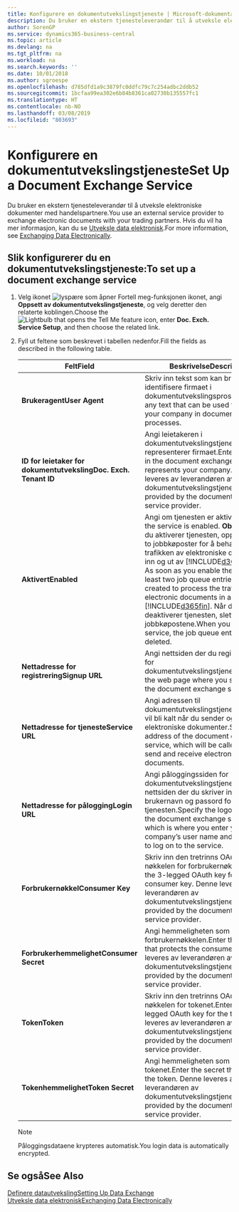 ```yaml
---
title: Konfigurere en dokumentutvekslingstjeneste | Microsoft-dokumentasjon
description: Du bruker en ekstern tjenesteleverandør til å utveksle elektroniske dokumenter med handelspartnere.
author: SorenGP
ms.service: dynamics365-business-central
ms.topic: article
ms.devlang: na
ms.tgt_pltfrm: na
ms.workload: na
ms.search.keywords: ''
ms.date: 10/01/2018
ms.author: sgroespe
ms.openlocfilehash: d785dfd1a9c3879fc0ddfc79c7c254adbc2ddb52
ms.sourcegitcommit: 1bcfaa99ea302e6b84b8361ca02730b135557fc1
ms.translationtype: HT
ms.contentlocale: nb-NO
ms.lasthandoff: 03/08/2019
ms.locfileid: "803693"
---
```

# <a name="set-up-a-document-exchange-service"></a><span data-ttu-id="5b6e2-103">Konfigurere en dokumentutvekslingstjeneste</span><span class="sxs-lookup"><span data-stu-id="5b6e2-103">Set Up a Document Exchange Service</span></span>
<span data-ttu-id="5b6e2-104">Du bruker en ekstern tjenesteleverandør til å utveksle elektroniske dokumenter med handelspartnere.</span><span class="sxs-lookup"><span data-stu-id="5b6e2-104">You use an external service provider to exchange electronic documents with your trading partners.</span></span> <span data-ttu-id="5b6e2-105">Hvis du vil ha mer informasjon, kan du se [Utveksle data elektronisk](across-data-exchange.md).</span><span class="sxs-lookup"><span data-stu-id="5b6e2-105">For more information, see [Exchanging Data Electronically](across-data-exchange.md).</span></span>  

## <a name="to-set-up-a-document-exchange-service"></a><span data-ttu-id="5b6e2-106">Slik konfigurerer du en dokumentutvekslingstjeneste:</span><span class="sxs-lookup"><span data-stu-id="5b6e2-106">To set up a document exchange service</span></span>  
1. <span data-ttu-id="5b6e2-107">Velg ikonet ![lyspære som åpner Fortell meg-funksjonen](media/ui-search/search_small.png "Fortell hva du vil gjøre") ikonet, angi **Oppsett av dokumentutvekslingstjeneste**, og velg deretter den relaterte koblingen.</span><span class="sxs-lookup"><span data-stu-id="5b6e2-107">Choose the ![Lightbulb that opens the Tell Me feature](media/ui-search/search_small.png "Tell me what you want to do") icon, enter **Doc. Exch. Service Setup**, and then choose the related link.</span></span>  
2. <span data-ttu-id="5b6e2-108">Fyll ut feltene som beskrevet i tabellen nedenfor.</span><span class="sxs-lookup"><span data-stu-id="5b6e2-108">Fill the fields as described in the following table.</span></span>  

    |<span data-ttu-id="5b6e2-109">Felt</span><span class="sxs-lookup"><span data-stu-id="5b6e2-109">Field</span></span>|<span data-ttu-id="5b6e2-110">Beskrivelse</span><span class="sxs-lookup"><span data-stu-id="5b6e2-110">Description</span></span>|  
    |---------------------------------|---------------------------------------|  
    |<span data-ttu-id="5b6e2-111">**Brukeragent**</span><span class="sxs-lookup"><span data-stu-id="5b6e2-111">**User Agent**</span></span>|<span data-ttu-id="5b6e2-112">Skriv inn tekst som kan brukes til å identifisere firmaet i dokumentutvekslingsprosesser.</span><span class="sxs-lookup"><span data-stu-id="5b6e2-112">Enter any text that can be used to identify your company in document exchange processes.</span></span>|  
    |<span data-ttu-id="5b6e2-113">**ID for leietaker for dokumentutveksling**</span><span class="sxs-lookup"><span data-stu-id="5b6e2-113">**Doc. Exch. Tenant ID**</span></span>|<span data-ttu-id="5b6e2-114">Angi leietakeren i dokumentutvekslingstjenesten som representerer firmaet.</span><span class="sxs-lookup"><span data-stu-id="5b6e2-114">Enter the tenant in the document exchange service that represents your company.</span></span> <span data-ttu-id="5b6e2-115">Denne leveres av leverandøren av dokumentutvekslingstjenesten.</span><span class="sxs-lookup"><span data-stu-id="5b6e2-115">This is provided by the document exchange service provider.</span></span>|  
    |<span data-ttu-id="5b6e2-116">**Aktivert**</span><span class="sxs-lookup"><span data-stu-id="5b6e2-116">**Enabled**</span></span>|<span data-ttu-id="5b6e2-117">Angi om tjenesten er aktivert.</span><span class="sxs-lookup"><span data-stu-id="5b6e2-117">Specify if the service is enabled.</span></span> <span data-ttu-id="5b6e2-118">**Obs!** Så snart du aktiverer tjenesten, opprettes minst to jobbkøposter for å behandle trafikken av elektroniske dokumenter inn og ut av [!INCLUDE[d365fin](includes/d365fin_md.md)].</span><span class="sxs-lookup"><span data-stu-id="5b6e2-118">**Note:**  As soon as you enable the service, at least two job queue entries are created to process the traffic of electronic documents in and out of [!INCLUDE[d365fin](includes/d365fin_md.md)].</span></span> <span data-ttu-id="5b6e2-119">Når du deaktiverer tjenesten, slettes jobbkøpostene.</span><span class="sxs-lookup"><span data-stu-id="5b6e2-119">When you disable the service, the job queue entries are deleted.</span></span>|  
    |<span data-ttu-id="5b6e2-120">**Nettadresse for registrering**</span><span class="sxs-lookup"><span data-stu-id="5b6e2-120">**Signup URL**</span></span>|<span data-ttu-id="5b6e2-121">Angi nettsiden der du registrerer deg for dokumentutvekslingstjenesten.</span><span class="sxs-lookup"><span data-stu-id="5b6e2-121">Specify the web page where you sign up for the document exchange service.</span></span>|  
    |<span data-ttu-id="5b6e2-122">**Nettadresse for tjeneste**</span><span class="sxs-lookup"><span data-stu-id="5b6e2-122">**Service URL**</span></span>|<span data-ttu-id="5b6e2-123">Angi adressen til dokumentutvekslingstjenesten, som vil bli kalt når du sender og mottar elektroniske dokumenter.</span><span class="sxs-lookup"><span data-stu-id="5b6e2-123">Specify the address of the document exchange service, which will be called when you send and receive electronic documents.</span></span>|  
    |<span data-ttu-id="5b6e2-124">**Nettadresse for pålogging**</span><span class="sxs-lookup"><span data-stu-id="5b6e2-124">**Login URL**</span></span>|<span data-ttu-id="5b6e2-125">Angi påloggingssiden for dokumentutvekslingstjenesten, som er nettsiden der du skriver inn firmaets brukernavn og passord for å logge på tjenesten.</span><span class="sxs-lookup"><span data-stu-id="5b6e2-125">Specify the logon page for the document exchange service, which is where you enter your company’s user name and password to log on to the service.</span></span>|  
    |<span data-ttu-id="5b6e2-126">**Forbrukernøkkel**</span><span class="sxs-lookup"><span data-stu-id="5b6e2-126">**Consumer Key**</span></span>|<span data-ttu-id="5b6e2-127">Skriv inn den tretrinns OAuth-nøkkelen for forbrukernøkkelen.</span><span class="sxs-lookup"><span data-stu-id="5b6e2-127">Enter the 3-legged OAuth key for the consumer key.</span></span> <span data-ttu-id="5b6e2-128">Denne leveres av leverandøren av dokumentutvekslingstjenesten.</span><span class="sxs-lookup"><span data-stu-id="5b6e2-128">This is provided by the document exchange service provider.</span></span>|  
    |<span data-ttu-id="5b6e2-129">**Forbrukerhemmelighet**</span><span class="sxs-lookup"><span data-stu-id="5b6e2-129">**Consumer Secret**</span></span>|<span data-ttu-id="5b6e2-130">Angi hemmeligheten som beskytter forbrukernøkkelen.</span><span class="sxs-lookup"><span data-stu-id="5b6e2-130">Enter the secret that protects the consumer key.</span></span> <span data-ttu-id="5b6e2-131">Denne leveres av leverandøren av dokumentutvekslingstjenesten.</span><span class="sxs-lookup"><span data-stu-id="5b6e2-131">This is provided by the document exchange service provider.</span></span>|  
    |<span data-ttu-id="5b6e2-132">**Token**</span><span class="sxs-lookup"><span data-stu-id="5b6e2-132">**Token**</span></span>|<span data-ttu-id="5b6e2-133">Skriv inn den tretrinns OAuth-nøkkelen for tokenet.</span><span class="sxs-lookup"><span data-stu-id="5b6e2-133">Enter the 3-legged OAuth key for the token.</span></span> <span data-ttu-id="5b6e2-134">Denne leveres av leverandøren av dokumentutvekslingstjenesten.</span><span class="sxs-lookup"><span data-stu-id="5b6e2-134">This is provided by the document exchange service provider.</span></span>|  
    |<span data-ttu-id="5b6e2-135">**Tokenhemmelighet**</span><span class="sxs-lookup"><span data-stu-id="5b6e2-135">**Token Secret**</span></span>|<span data-ttu-id="5b6e2-136">Angi hemmeligheten som beskytter tokenet.</span><span class="sxs-lookup"><span data-stu-id="5b6e2-136">Enter the secret that protects the token.</span></span> <span data-ttu-id="5b6e2-137">Denne leveres av leverandøren av dokumentutvekslingstjenesten.</span><span class="sxs-lookup"><span data-stu-id="5b6e2-137">This is provided by the document exchange service provider.</span></span>|  

    > [!NOTE]  
    > <span data-ttu-id="5b6e2-138">Påloggingsdataene krypteres automatisk.</span><span class="sxs-lookup"><span data-stu-id="5b6e2-138">You login data is automatically encrypted.</span></span>

## <a name="see-also"></a><span data-ttu-id="5b6e2-139">Se også</span><span class="sxs-lookup"><span data-stu-id="5b6e2-139">See Also</span></span>  
[<span data-ttu-id="5b6e2-140">Definere datautveksling</span><span class="sxs-lookup"><span data-stu-id="5b6e2-140">Setting Up Data Exchange</span></span>](across-set-up-data-exchange.md)  
[<span data-ttu-id="5b6e2-141">Utveksle data elektronisk</span><span class="sxs-lookup"><span data-stu-id="5b6e2-141">Exchanging Data Electronically</span></span>](across-data-exchange.md)
